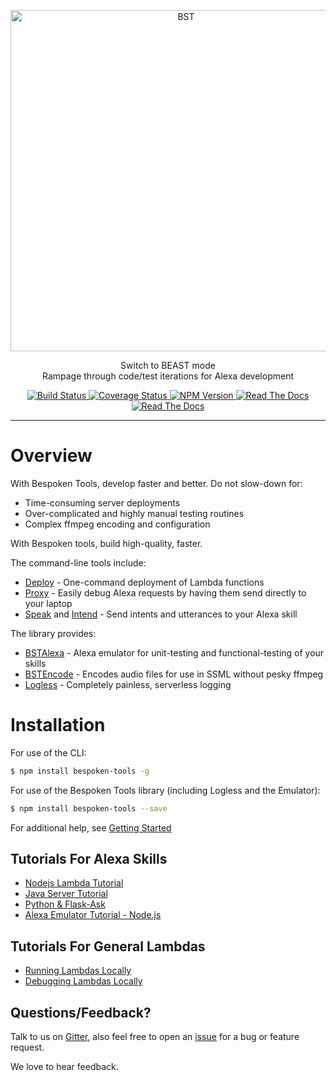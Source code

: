 <p align="center">
  <a href="https://bespoken.tools/">
    <img alt="BST" src="https://bespoken.tools/assets/bst-cli-9f9b8d685e450d33985b23d86505ffd7217635305f126625bc992b0865ff7a4d.png" width="546">
  </a>
</p>

<p align="center">
  Switch to BEAST mode<br>
  Rampage through code/test iterations for Alexa development
</p>

<p align="center">
    <a href="https://travis-ci.org/bespoken/bst">
        <img alt="Build Status" class="badge" src="https://travis-ci.org/bespoken/bst.svg?branch=master">
    </a>
    <a href="https://coveralls.io/repos/github/bespoken/bst/badge.svg?branch=master">
        <img alt="Coverage Status" class="badge" src="https://coveralls.io/repos/github/bespoken/bst/badge.svg?branch=master">
    </a>
    <a href="https://coveralls.io/repos/github/bespoken/bst/badge.svg?branch=master">
        <img alt="NPM Version" class="badge" src="https://img.shields.io/npm/v/bespoken-tools.svg">
    </a>
    <a href="http://docs.bespoken.tools/">
        <img alt="Read The Docs" class="badge" src="https://img.shields.io/badge/docs-latest-brightgreen.svg?style=flat">
    </a>
    <a href="https://gitter.im/bespoken/bst?utm_source=badge&utm_medium=badge&utm_campaign=pr-badge&utm_content=badge">
        <img alt="Read The Docs" class="badge" src="https://badges.gitter.im/bespoken/bst.svg">
    </a>
</p>

---
# Overview
With Bespoken Tools, develop faster and better. Do not slow-down for:

* Time-consuming server deployments
* Over-complicated and highly manual testing routines
* Complex ffmpeg encoding and configuration

With Bespoken tools, build high-quality, faster.

The command-line tools include:

* [Deploy](http://docs.bespoken.tools/en/latest/commands/deploy) - One-command deployment of Lambda functions  
* [Proxy](http://docs.bespoken.tools/en/latest/commands/proxy) - Easily debug Alexa requests by having them send directly to your laptop  
* [Speak](http://docs.bespoken.tools/en/latest/commands/speak) and [Intend](http://docs.bespoken.tools/en/latest/commands/intend) - Send intents and utterances to your Alexa skill

The library provides:

* [BSTAlexa](http://docs.bespoken.tools/en/latest/api/classes/bstalexa.html) - Alexa emulator for unit-testing and functional-testing of your skills
* [BSTEncode](http://docs.bespoken.tools/en/latest/api/classes/bstencode.html) - Encodes audio files for use in SSML without pesky ffmpeg
* [Logless](http://docs.bespoken.tools/en/latest/api/classes/logless.html) - Completely painless, serverless logging

# Installation

For use of the CLI:

```bash
$ npm install bespoken-tools -g
```

For use of the Bespoken Tools library (including Logless and the Emulator):

```bash
$ npm install bespoken-tools --save
```

For additional help, see [Getting Started](http://docs.bespoken.tools/en/latest/getting_started)

## Tutorials For Alexa Skills
* [Nodejs Lambda Tutorial](http://docs.bespoken.tools/en/latest/tutorials/tutorial_lambda_nodejs)
* [Java Server Tutorial](http://docs.bespoken.tools/en/latest/tutorials/tutorial_local_server_java)
* [Python & Flask-Ask](http://docs.bespoken.tools/en/latest/tutorials/tutorial_flask_ask_python)
* [Alexa Emulator Tutorial - Node.js](http://docs.bespoken.tools/en/latest/tutorials/tutorial_bst_emulator_nodejs)

## Tutorials For General Lambdas
* [Running Lambdas Locally](http://docs.bespoken.tools/en/latest/tutorials/tutorial_lambda_local)
* [Debugging Lambdas Locally](http://docs.bespoken.tools/en/latest/tutorials/tutorial_lambda_debugger)

## Questions/Feedback?

Talk to us on [Gitter](https://gitter.im/bespoken/bst), also feel free to open an [issue](https://github.com/bespoken/bst/issues/new) for a bug or feature request.

We love to hear feedback.
